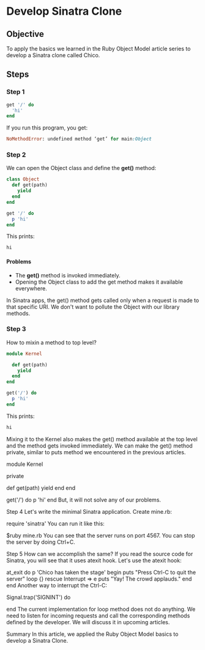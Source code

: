 # Develop Sinatra Clone

## Objective

To apply the basics we learned in the Ruby Object Model article series to develop a Sinatra clone called Chico.

## Steps

### Step 1

```ruby
get '/' do
  'hi'
end
```

If you run this program, you get:

```ruby
NoMethodError: undefined method ‘get’ for main:Object
```

### Step 2

We can open the Object class and define the **get()** method:

```ruby
class Object
  def get(path)
    yield
  end
end

get '/' do
  p 'hi'
end
```

This prints: 

```ruby
hi
```

#### Problems

* The **get()** method is invoked immediately.
* Opening the Object class to add the get method makes it available everywhere.

In Sinatra apps, the get() method gets called only when a request is made to that specific URI. We don't want to pollute the Object with our library methods.

### Step 3

How to mixin a method to top level?

```ruby
module Kernel

  def get(path)
    yield
  end
end

get('/') do
  p 'hi'
end
```

This prints: 

```ruby
hi
```

Mixing it to the Kernel also makes the get() method available at the top level and the method gets invoked immediately. We can make the get() method private, similar to puts method we encountered in the previous articles.

module Kernel

  private

  def get(path)
    yield
  end
end

get('/') do
  p 'hi'
end
But, it will not solve any of our problems.

Step 4
Let's write the minimal Sinatra application. Create mine.rb:

require 'sinatra'
You can run it like this:

$ruby mine.rb
You can see that the server runs on port 4567. You can stop the server by doing Ctrl+C.

Step 5
How can we accomplish the same? If you read the source code for Sinatra, you will see that it uses atexit hook. Let's use the atexit hook:

at_exit do 
  p 'Chico has taken the stage' 
  begin
    puts "Press Ctrl-C to quit the server"
    loop {}
  rescue Interrupt => e
    puts "Yay! The crowd applauds."
  end
end
Another way to interrupt the Ctrl-C:

Signal.trap('SIGNINT') do

end 
The current implementation for loop method does not do anything. We need to listen for incoming requests and call the corresponding methods defined by the developer. We will discuss it in upcoming articles.

Summary
In this article, we applied the Ruby Object Model basics to develop a Sinatra Clone.